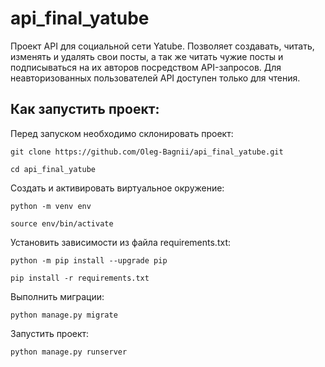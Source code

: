 # api_final_yatube
Проект API для социальной сети Yatube.
Позволяет создавать, читать, изменять и удалять свои посты, а так же читать чужие посты и подписываться на их авторов посредством API-запросов.
Для неавторизованных пользователей API доступен только для чтения.
## Как запустить проект:

Перед запуском необходимо склонировать проект:

```
git clone https://github.com/Oleg-Bagnii/api_final_yatube.git
```

```
cd api_final_yatube
```

Cоздать и активировать виртуальное окружение:

```
python -m venv env
```

```
source env/bin/activate
```

Установить зависимости из файла requirements.txt:

```
python -m pip install --upgrade pip
```

```
pip install -r requirements.txt
```

Выполнить миграции:

```
python manage.py migrate
```

Запустить проект:

```
python manage.py runserver
```

